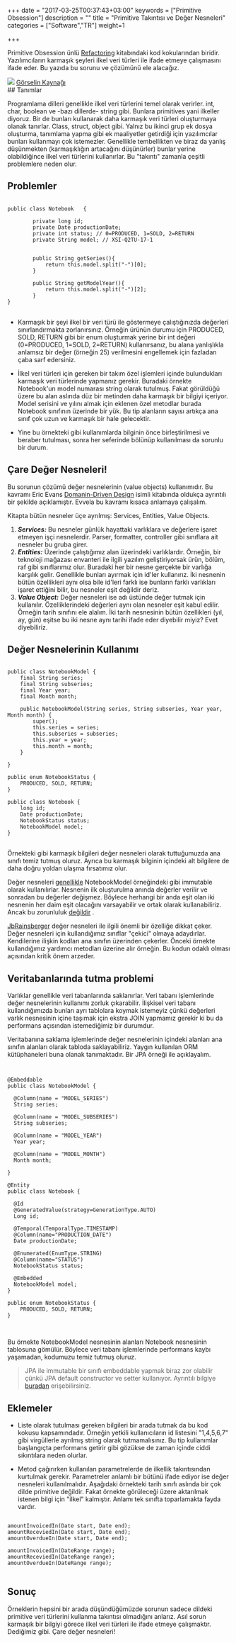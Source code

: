 +++
date = "2017-03-25T00:37:43+03:00"
keywords = ["Primitive Obsession"]
description = ""
title = "Primitive Takıntısı ve Değer Nesneleri"
categories = ["Software","TR"]
weight=1

+++





Primitive Obsession ünlü <a href="https://www.amazon.com/Refactoring-Improving-Design-Existing-Code/dp/0201485672" target="_blank">Refactoring</a> kitabındaki kod kokularından biridir. Yazılımcıların karmaşık şeyleri ilkel veri türleri ile ifade etmeye çalışmasını ifade eder. Bu yazıda bu sorunu ve çözümünü ele alacağız.

<img src="/img/primitive.jpg" />
<a href="https://dzone.com/articles/primitive-obsession" target="_blank">Görselin Kaynağı</a>

<!--more-->

<br>
## Tanımlar

Programlama dilleri genellikle ilkel veri türlerini temel olarak verirler. int, char, boolean ve -bazı dillerde- string gibi. Bunlara primitives yani ilkeller diyoruz. Bir de bunları kullanarak daha karmaşık veri türleri oluşturmaya olanak tanırlar. Class, struct, object gibi. Yalnız bu ikinci grup ek dosya oluşturma, tanımlama yapma gibi ek maaliyetler getirdiği için yazılımcılar bunları kullanmayı çok istemezler. Genellikle tembellikten ve biraz da yanlış düşünmekten (karmaşıklığın artacağını düşünürler) bunlar yerine olabildiğince ilkel veri türlerini kullanırlar. Bu "takıntı" zamanla çeşitli problemlere neden olur.

## Problemler
<pre>
<code>
public class Notebook	{

		private long id;
		private Date productionDate;
		private int status; // 0=PRODUCED, 1=SOLD, 2=RETURN
		private String model; // XSI-Q2TU-17-1
		

		public String getSeries(){
			return this.model.split("-")[0];
		}

		public String getModelYear(){
			return this.model.split("-")[2];
		}
}
</code>
</pre>

* Karmaşık bir şeyi ilkel bir veri türü ile göstermeye çalıştığınızda değerleri sınırlandırmakta zorlanırsınız. Örneğin ürünün durumu için PRODUCED, SOLD, RETURN gibi bir enum oluşturmak yerine bir int değeri (0=PRODUCED, 1=SOLD, 2=RETURN) kullanırsanız, bu alana yanlışlıkla anlamsız bir değer (örneğin 25) verilmesini engellemek için fazladan çaba sarf edersiniz.

* İlkel veri türleri için gereken bir takım özel işlemleri içinde bulundukları karmaşık veri türlerinde yapmanız gerekir. Buradaki örnekte Notebook'un model numarası string olarak tutulmuş. Fakat görüldüğü üzere bu alan aslında düz bir metinden daha karmaşık bir bilgiyi içeriyor. Model serisini ve yılını almak için eklenen özel metodlar burada Notebook sınıfının üzerinde bir yük. Bu tip alanların sayısı artıkça ana sınıf çok uzun ve karmaşık bir hale gelecektir.

* Yine bu örnekteki gibi kullanımlarda bilginin önce birleştirilmesi ve beraber tutulması, sonra her seferinde bölünüp kullanılması da sorunlu bir durum.

## Çare Değer Nesneleri!

Bu sorunun çözümü değer nesnelerinin (value objects) kullanımıdır. Bu kavramı Eric Evans <a href="https://www.amazon.com/Domain-Driven-Design-Tackling-Complexity-Software/dp/0321125215" target="_blank">Domanin-Driven Design</a> isimli kitabında oldukça ayrıntılı bir şekilde açıklamıştır. Evvela bu kavramı kısaca anlamaya çalışalım.

Kitapta bütün nesneler üçe ayrılmış: Services, Entities, Value Objects. 

1. ***Services:*** Bu nesneler günlük hayattaki varlıklara ve değerlere işaret etmeyen işçi nesnelerdir. Parser, formatter, controller gibi sınıflara ait nesneler bu gruba girer. 
2. ***Entities:*** Üzerinde çalıştığımız alan üzerindeki varlıklardır. Örneğin, bir teknoloji mağazası envanteri ile ilgili yazılım geliştiriyorsak ürün, bölüm, raf gibi sınıflarımız olur. Buradaki her bir nesne gerçekte bir varlığa karşılık gelir. Genellikle bunları ayırmak için id'ler kullanırız. İki nesnenin bütün özellikleri aynı olsa bile id'leri farklı ise bunların farklı varlıkları işaret ettiğini bilir, bu nesneler eşit değildir deriz.
3. ***Value Object:*** Değer nesneleri ise adı üstünde değer tutmak için kullanılır. Özelliklerindeki değerleri aynı olan nesneler eşit kabul edilir. Örneğin tarih sınıfını ele alalım. İki tarih nesnesinin bütün özellikleri (yıl, ay, gün) eşitse bu iki nesne aynı tarihi ifade eder diyebilir miyiz? Evet diyebiliriz.


## Değer Nesnelerinin Kullanımı

<pre>
<code>
public class NotebookModel {
	final String series;
	final String subseries;
	final Year year;
	final Month month;
		
	public NotebookModel(String series, String subseries, Year year, Month month) {
		super();
		this.series = series;
		this.subseries = subseries;
		this.year = year;
		this.month = month;
	}
	
}

public enum NotebookStatus {
	PRODUCED, SOLD, RETURN;
}

public class Notebook {
	long id;
	Date productionDate;
	NotebookStatus status;
	NotebookModel model;
}
</code>
</pre>

Örnekteki gibi karmaşık bilgileri değer nesneleri olarak tuttuğumuzda ana sınıfı temiz tutmuş oluruz. Ayrıca bu karmaşık bilginin içindeki alt bilgilere de daha doğru yoldan ulaşma fırsatımız olur.

Değer nesneleri <a href="http://wiki.c2.com/?ValueObjectsShouldBeImmutable" target="_blank">genellikle</a>  NotebookModel örneğindeki gibi immutable olarak kullanılırlar. Nesnenin ilk oluşturulma anında değerler verilir ve sonradan bu değerler değişmez. Böylece herhangi bir anda eşit olan iki nesnenin her daim eşit olacağını varsayabilir ve ortak olarak kullanabiliriz.
Ancak bu zorunluluk <a href="http://wiki.c2.com/?ValueObjectsCanBeMutable" target="_blank">değildir</a> .

<a href="http://www.jbrains.ca/" target="_blank">JbRainsberger</a> değer nesneleri ile ilgili önemli bir özelliğe dikkat çeker. Değer nesneleri için kullandığımız sınıflar "çekici" olmaya adaydırlar. Kendilerine ilişkin kodları ana sınıfın üzerinden çekerler. Önceki örnekte kullandığımız yardımcı metodları üzerine alır örneğin. Bu kodun odaklı olması açısından kritik önem arzeder.

## Veritabanlarında tutma problemi

Varlıklar genellikle veri tabanlarında saklanırlar. Veri tabanı işlemlerinde değer nesnelerinin kullanımı zorluk çıkarabilir. İlişkisel veri tabanı kullandığımızda bunları ayrı tablolara koymak istemeyiz çünkü değerleri varlık nesnesinin içine taşımak için ekstra JOIN yapmamız gerekir ki bu da performans açısından istemediğimiz bir durumdur.

Veritabanına saklama işlemlerinde değer nesnelerinin içindeki alanları ana sınıfın alanları olarak tabloda saklayabiliriz. Yaygın kullanılan ORM kütüphaneleri buna olanak tanımaktadır. Bir JPA örneği ile açıklayalım. 

<pre>
<code>

@Embeddable
public class NotebookModel {
  
  @Column(name = "MODEL_SERIES")
  String series;
  
  @Column(name = "MODEL_SUBSERIES")
  String subseries;
  
  @Column(name = "MODEL_YEAR")
  Year year;
  
  @Column(name = "MODEL_MONTH")
  Month month;
  
}

@Entity
public class Notebook {
  
  @Id
  @GeneratedValue(strategy=GenerationType.AUTO)
  Long id;
  
  @Temporal(TemporalType.TIMESTAMP)
  @Column(name="PRODUCTION_DATE")
  Date productionDate;
  
  @Enumerated(EnumType.STRING)
  @Column(name="STATUS")
  NotebookStatus status;
  
  @Embedded
  NotebookModel model;
}

public enum NotebookStatus {
	PRODUCED, SOLD, RETURN;
}

</code>
</pre>

Bu örnekte NotebookModel nesnesinin alanları Notebook nesnesinin tablosuna gömülür. Böylece veri tabanı işlemlerinde performans kaybı yaşamadan, kodumuzu temiz tutmuş oluruz.

>JPA ile immutable bir sınıfı embeddable yapmak biraz zor olabilir çünkü JPA default constructor ve setter kullanıyor. Ayrıntılı bilgiye <a href="https://www.google.com.tr/search?q=immutable+embeddable+in+jpa" target="_blank">buradan</a> erişebilirsiniz.



## Eklemeler

* Liste olarak tutulması gereken bilgileri bir arada tutmak da bu kod kokusu kapsamındadır. Örneğin yetkili kullanıcıların id listesini "1,4,5,6,7" gibi virgüllerle ayrılmış string olarak tutmamalısınız. Bu tip kullanımlar başlangıçta performans getirir gibi gözükse de zaman içinde ciddi sıkıntılara neden olurlar.

* Metod çağırırken kullanılan parametrelerde de ilkellik takıntısından kurtulmak gerekir. Parametreler anlamlı bir bütünü ifade ediyor ise değer nesneleri kullanılmalıdır. Aşağıdaki örnekteki tarih sınıfı aslında bir çok dilde primitive değildir. Fakat örnekte görüleceği üzere aktarılmak istenen bilgi için "ilkel" kalmıştır. Anlamı tek sınıfta toparlamakta fayda vardır.


<pre>
<code>
amountInvoicedIn(Date start, Date end);
amountReceviedIn(Date start, Date end);
amountOverdueIn(Date start, Date end);

amountInvoicedIn(DateRange range);
amountReceviedIn(DateRange range);
amountOverdueIn(DateRange range);
</code>
</pre>


## Sonuç

Örneklerin hepsini bir arada düşündüğümüzde sorunun sadece dildeki primitive veri türlerini kullanma takıntısı olmadığını anlarız. Asıl sorun karmaşık bir bilgiyi görece ilkel veri türleri ile ifade etmeye çalışmaktır. Dediğimiz gibi. Çare değer nesneleri!